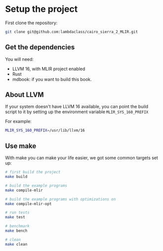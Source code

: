 # Setup the project

First clone the repository:

```bash
git clone git@github.com:lambdaclass/cairo_sierra_2_MLIR.git
```

## Get the dependencies

You will need:

- LLVM 16, with MLIR project enabled
- Rust
- mdbook: if you want to build this book.

## About LLVM

If your system doesn't have LLVM 16 available, you can point the build script to it by setting up the environment variable `MLIR_SYS_160_PREFIX`

For example:

```bash
MLIR_SYS_160_PREFIX=/usr/lib/llvm/16
```

## Use make

With make you can make your life easier, we got some common targets set up:

```bash
# first build the project
make build

# build the example programs
make compile-mlir

# build the example programs with optimizations on
make compile-mlir-opt

# run tests
make test

# benchmark
make bench

# clean
make clean
```
